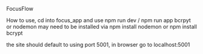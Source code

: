 FocusFlow

How to use, cd into focus_app and use npm run dev / npm run app
bcrpyt or nodemon may need to be installed via npm install nodemon or npm install bcrypt

the site should default to using port 5001, in browser go to localhost:5001
